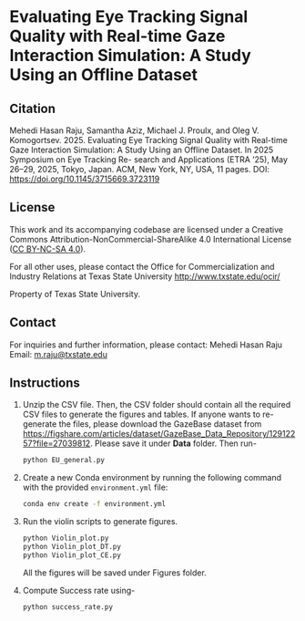 # Evaluating Eye Tracking Signal Quality with Real-time Gaze Interaction Simulation: A Study Using an Offline Dataset

## Citation
Mehedi Hasan Raju, Samantha Aziz, Michael J. Proulx, and Oleg V. Komogortsev.
2025. Evaluating Eye Tracking Signal Quality with Real-time Gaze Interaction Simulation: A Study Using an Offline Dataset. In 2025 Symposium on Eye Tracking Re-
search and Applications (ETRA ’25), May 26–29, 2025, Tokyo, Japan. ACM, New York, NY, USA, 11 pages. 
DOI: https://doi.org/10.1145/3715669.3723119


## License
This work and its accompanying codebase are licensed under a Creative Commons Attribution-NonCommercial-ShareAlike 4.0 International License ([CC BY-NC-SA 4.0](https://creativecommons.org/licenses/by-nc-sa/4.0/)).

For all other uses, please contact the Office for Commercialization and Industry Relations at Texas State University http://www.txstate.edu/ocir/

Property of Texas State University.

## Contact
For inquiries and further information, please contact:
Mehedi Hasan Raju  
Email: [m.raju@txstate.edu](mailto:m.raju@txstate.edu)

## Instructions

1. Unzip the CSV file. Then, the CSV folder should contain all the required CSV files to generate the figures and tables. If anyone wants to re-generate the files, please download the GazeBase dataset from https://figshare.com/articles/dataset/GazeBase_Data_Repository/12912257?file=27039812. Please save it under **Data** folder. Then run- 

    ```bash
    python EU_general.py  
    ```


12. Create a new Conda environment by running the following command with the provided `environment.yml` file:
    ```bash
    conda env create -f environment.yml
    ```

3. Run the violin scripts to generate figures.

    ```bash
    python Violin_plot.py
    python Violin_plot_DT.py
    python Violin_plot_CE.py
    ```
    All the figures will be saved under Figures folder.

4. Compute Success rate using-

    ```bash
    python success_rate.py  
    ```



